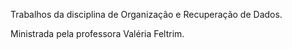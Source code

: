 Trabalhos da disciplina de Organização e Recuperação de Dados.

Ministrada pela professora Valéria Feltrim.
